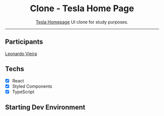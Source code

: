 <h1 align="center">
Clone - Tesla Home Page
</h1>

<p align="center"><a href="https://tesla.com">Tesla Homepage</a> UI clone for study purposes.</p>

<hr>

## Participants


[Leonardo Vieira](https://github.com/leonardo1957)

## Techs

- [x] React
- [x] Styled Components
- [x] TypeScript

## Starting Dev Environment

